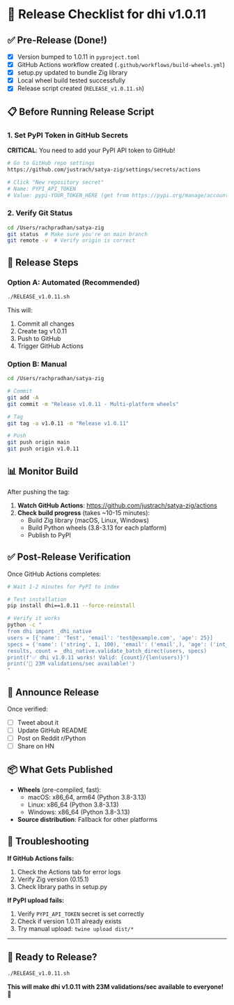 # 🚀 Release Checklist for dhi v1.0.11

## ✅ Pre-Release (Done!)

- [x] Version bumped to 1.0.11 in `pyproject.toml`
- [x] GitHub Actions workflow created (`.github/workflows/build-wheels.yml`)
- [x] setup.py updated to bundle Zig library
- [x] Local wheel build tested successfully
- [x] Release script created (`RELEASE_v1.0.11.sh`)

## 📋 Before Running Release Script

### 1. Set PyPI Token in GitHub Secrets

**CRITICAL**: You need to add your PyPI API token to GitHub!

```bash
# Go to GitHub repo settings
https://github.com/justrach/satya-zig/settings/secrets/actions

# Click "New repository secret"
# Name: PYPI_API_TOKEN
# Value: pypi-YOUR_TOKEN_HERE (get from https://pypi.org/manage/account/token/)
```

### 2. Verify Git Status

```bash
cd /Users/rachpradhan/satya-zig
git status  # Make sure you're on main branch
git remote -v  # Verify origin is correct
```

## 🎯 Release Steps

### Option A: Automated (Recommended)

```bash
./RELEASE_v1.0.11.sh
```

This will:
1. Commit all changes
2. Create tag v1.0.11
3. Push to GitHub
4. Trigger GitHub Actions

### Option B: Manual

```bash
cd /Users/rachpradhan/satya-zig

# Commit
git add -A
git commit -m "Release v1.0.11 - Multi-platform wheels"

# Tag
git tag -a v1.0.11 -m "Release v1.0.11"

# Push
git push origin main
git push origin v1.0.11
```

## 📊 Monitor Build

After pushing the tag:

1. **Watch GitHub Actions**: https://github.com/justrach/satya-zig/actions
2. **Check build progress** (takes ~10-15 minutes):
   - Build Zig library (macOS, Linux, Windows)
   - Build Python wheels (3.8-3.13 for each platform)
   - Publish to PyPI

## ✅ Post-Release Verification

Once GitHub Actions completes:

```bash
# Wait 1-2 minutes for PyPI to index

# Test installation
pip install dhi==1.0.11 --force-reinstall

# Verify it works
python -c "
from dhi import _dhi_native
users = [{'name': 'Test', 'email': 'test@example.com', 'age': 25}]
specs = {'name': ('string', 1, 100), 'email': ('email',), 'age': ('int_positive',)}
results, count = _dhi_native.validate_batch_direct(users, specs)
print(f'✅ dhi v1.0.11 works! Valid: {count}/{len(users)}')
print('🚀 23M validations/sec available!')
"
```

## 🎉 Announce Release

Once verified:

- [ ] Tweet about it
- [ ] Update GitHub README
- [ ] Post on Reddit r/Python
- [ ] Share on HN

## 📦 What Gets Published

- **Wheels** (pre-compiled, fast):
  - macOS: x86_64, arm64 (Python 3.8-3.13)
  - Linux: x86_64 (Python 3.8-3.13)
  - Windows: x86_64 (Python 3.8-3.13)
- **Source distribution**: Fallback for other platforms

## 🔧 Troubleshooting

**If GitHub Actions fails:**
1. Check the Actions tab for error logs
2. Verify Zig version (0.15.1)
3. Check library paths in setup.py

**If PyPI upload fails:**
1. Verify `PYPI_API_TOKEN` secret is set correctly
2. Check if version 1.0.11 already exists
3. Try manual upload: `twine upload dist/*`

---

## 🎯 Ready to Release?

```bash
./RELEASE_v1.0.11.sh
```

**This will make dhi v1.0.11 with 23M validations/sec available to everyone!** 🚀

